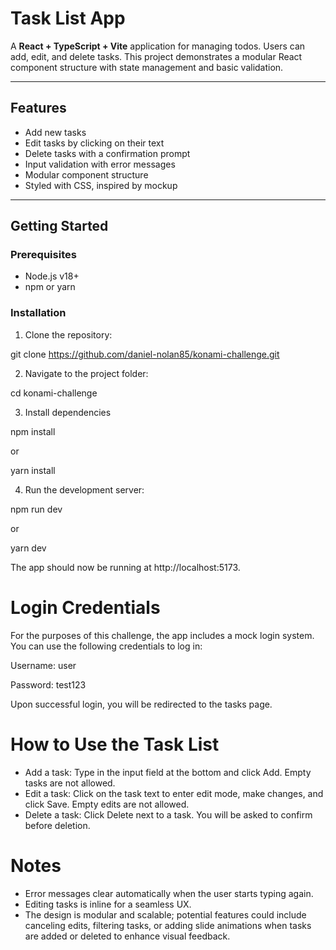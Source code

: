 # Task List App

A **React + TypeScript + Vite** application for managing todos. Users can add, edit, and delete tasks. This project demonstrates a modular React component structure with state management and basic validation.

---

## Features

- Add new tasks
- Edit tasks by clicking on their text
- Delete tasks with a confirmation prompt
- Input validation with error messages
- Modular component structure
- Styled with CSS, inspired by mockup

---

## Getting Started

### Prerequisites

- Node.js v18+
- npm or yarn

### Installation

1. Clone the repository:

git clone https://github.com/daniel-nolan85/konami-challenge.git

2. Navigate to the project folder:

cd konami-challenge

3. Install dependencies

npm install

or

yarn install

4. Run the development server:

npm run dev

or

yarn dev

The app should now be running at http://localhost:5173.

# Login Credentials

For the purposes of this challenge, the app includes a mock login system. You can use the following credentials to log in:

Username: user

Password: test123

Upon successful login, you will be redirected to the tasks page.

# How to Use the Task List

- Add a task: Type in the input field at the bottom and click Add. Empty tasks are not allowed.
- Edit a task: Click on the task text to enter edit mode, make changes, and click Save. Empty edits are not allowed.
- Delete a task: Click Delete next to a task. You will be asked to confirm before deletion.

# Notes

- Error messages clear automatically when the user starts typing again.
- Editing tasks is inline for a seamless UX.
- The design is modular and scalable; potential features could include canceling edits, filtering tasks, or adding slide animations when tasks are added or deleted to enhance visual feedback.
